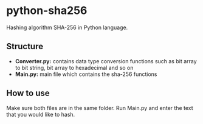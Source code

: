 # python-sha256
Hashing algorithm SHA-256 in Python language.  
## Structure
- **Converter.py:** contains data type conversion functions such as bit array to bit string, bit array to hexadecimal and so on
- **Main.py:** main file which contains the sha-256 functions
  
## How to use
Make sure both files are in the same folder. Run Main.py and enter the text that you would like to hash.
